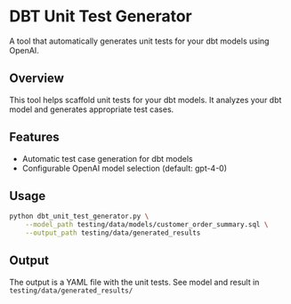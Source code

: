 # DBT Unit Test Generator

A tool that automatically generates unit tests for your dbt models using OpenAI.

## Overview

This tool helps scaffold unit tests for your dbt models. It analyzes your dbt model and generates appropriate test cases.

## Features

- Automatic test case generation for dbt models
- Configurable OpenAI model selection (default: gpt-4-0)

## Usage

```bash
python dbt_unit_test_generator.py \
    --model_path testing/data/models/customer_order_summary.sql \
    --output_path testing/data/generated_results
```

## Output

The output is a YAML file with the unit tests. See model and result in `testing/data/generated_results/`
